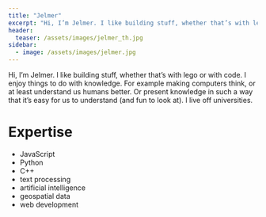 ```yaml
---
title: "Jelmer"
excerpt: "Hi, I’m Jelmer. I like building stuff, whether that’s with lego or with code..."
header:
  teaser: /assets/images/jelmer_th.jpg
sidebar:
  - image: /assets/images/jelmer.jpg
---
```

Hi, I’m Jelmer. I like building stuff, whether that’s with lego or with code. I enjoy things to do with knowledge. For example making computers think, or at least understand us humans better. Or present knowledge in such a way that it’s easy for us to understand (and fun to look at). I live off universities.


# Expertise

* JavaScript
* Python
* C++
* text processing
* artificial intelligence 
* geospatial data 
* web development



